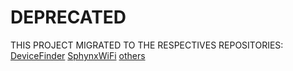 # DEPRECATED
THIS PROJECT MIGRATED TO THE RESPECTIVES REPOSITORIES:
[DeviceFinder](https://github.com/cliyo/Sphynx-Finder)
[SphynxWiFi](https://github.com/cliyo/Sphynx-ESP32)
[others](https://github.com/cliyo/Sphynx-Web)
